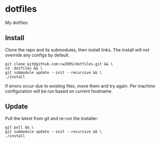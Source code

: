 # dotfiles
My dotfiles

## Install

Clone the repo and its submodules, then install links. The install will not override any configs by default.

```
git clone git@github.com:cw2095/dotfiles.git && \
cd .dotfiles && \
git submodule update --init --recursive && \
./install
```

If errors occur due to existing files, move them and try again. Per machine configuration will be run based on current hostname.

## Update

Pull the latest from git and re-run the installer:

```
git pull && \
git submodule update --init --recursive && \
./install
```
